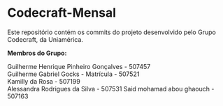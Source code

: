 # Codecraft-Mensal
Este repositório contém os commits do projeto desenvolvido pelo Grupo Codecraft, da Uniamérica.

**Membros do Grupo:** <br>

Guilherme Henrique Pinheiro Gonçalves - 507457 <br>
Guilherme Gabriel Gocks - Matrícula - 507521 <br>
Kamilly da Rosa - 507199 <br>
Alessandra Rodrigues da Silva - 507531
Said mohamad abou ghaouch - 507163
